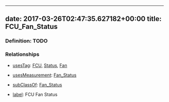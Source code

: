 
---
date: 2017-03-26T02:47:35.627182+00:00
title: FCU_Fan_Status
---
### Definition: TODO

### Relationships

* [usesTag](https://brickschema.org/schema/1.0/BrickFrame#usesTag): [FCU](https://brickschema.org/schema/1.0/BrickTag#FCU), [Status](https://brickschema.org/schema/1.0/BrickTag#Status), [Fan](https://brickschema.org/schema/1.0/BrickTag#Fan)

* [usesMeasurement](https://brickschema.org/schema/1.0/BrickFrame#usesMeasurement): [Fan_Status](https://brickschema.org/schema/1.0/Brick#Fan_Status)

* [subClassOf](http://www.w3.org/2000/01/rdf-schema#subClassOf): [Fan_Status](https://brickschema.org/schema/1.0/Brick#Fan_Status)

* [label](http://www.w3.org/2000/01/rdf-schema#label): FCU Fan Status

